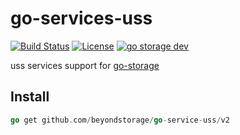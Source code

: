 # go-services-uss

[![Build Status](https://github.com/beyondstorage/go-service-uss/workflows/Unit%20Test/badge.svg?branch=master)](https://github.com/beyondstorage/go-service-uss/actions?query=workflow%3A%22Unit+Test%22)
[![License](https://img.shields.io/badge/license-apache%20v2-blue.svg)](https://github.com/Xuanwo/storage/blob/master/LICENSE)
[![go storage dev](https://img.shields.io/matrix/go-service-uss:aos.dev.svg?server_fqdn=chat.aos.dev&label=%23go-service-uss%3Aaos.dev&logo=matrix)](https://matrix.to/#/#go-service-uss:aos.dev)

uss services support for [go-storage](https://github.com/beyondstorage/go-storage)

## Install

```go
go get github.com/beyondstorage/go-service-uss/v2
```
